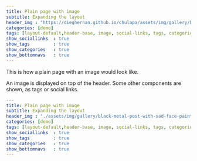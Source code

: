 ```yaml
---
title: Plain page with image
subtitle: Expanding the layout
header_img : "https://dieghernan.github.io/chulapa/assets/img/gallery/black-metal-post-with-sad-face-paint-3314301.jpg"
categories: [demo]
tags: [layout-default,header-base, image, social-links, tags, categories, bottom-navs]
show_sociallinks  : true
show_tags         : true
show_categories   : true
show_bottomnavs   : true
---
```


This is how a plain page with an image would look like.

An image is displayed on top of the header. Some other components are shown, as tags or social links.


```yaml
---
title: Plain page with image
subtitle: Expanding the layout
header_img : "./assets/img/gallery/black-metal-post-with-sad-face-paint-3314301.jpg"
categories: [demo]
tags: [layout-default,header-base, image, social-links, tags, categories, bottom-navs]
show_sociallinks  : true
show_tags         : true
show_categories   : true
show_bottomnavs   : true
---
```
